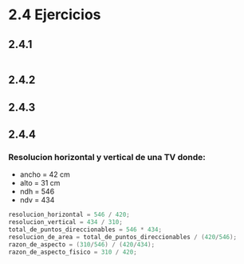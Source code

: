 # 2.4 Ejercicios

## 2.4.1


```c
```

## 2.4.2



## 2.4.3

## 2.4.4

### Resolucion horizontal y vertical de una TV donde:

* ancho = 42 cm
* alto = 31 cm
* ndh = 546
* ndv = 434

```c
resolucion_horizontal = 546 / 420;
resolucion_vertical = 434 / 310;
total_de_puntos_direccionables = 546 * 434;
resolucion_de_area = total_de_puntos_direccionables / (420/546);
razon_de_aspecto = (310/546) / (420/434);
razon_de_aspecto_fisico = 310 / 420;
```


